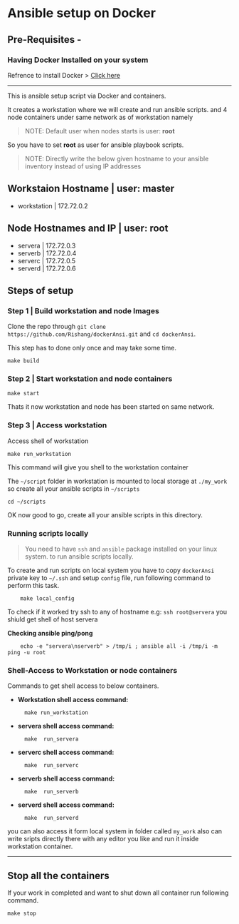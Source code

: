 
# Ansible setup on Docker

## Pre-Requisites -

### **Having Docker Installed on your system**

Refrence to install Docker > [Click here](https://docs.docker.com/engine/install/)

------

This is ansible setup script via Docker and containers.

It creates a workstation where we will create and run ansible scripts.
and 4 node containers under same network as of workstation namely

>NOTE: Default user when nodes starts is user: **root**

So you have to set **root** as user for ansible playbook scripts.

>NOTE: Directly write the below given hostname to your ansible inventory instead of using IP addresses

## **Workstaion Hostname | user: master**

- workstation | 172.72.0.2

## **Node Hostnames  and IP | user: root**

- servera | 172.72.0.3
- serverb | 172.72.0.4
- serverc | 172.72.0.5
- serverd | 172.72.0.6

## Steps of setup

### Step 1 | Build workstation and node Images

Clone the repo through `git clone https://github.com/Rishang/dockerAnsi.git` and `cd dockerAnsi`.

This step has to done only once and may take some time.

    make build

### Step 2 | Start workstation and node containers

    make start

Thats it now workstation and node has been started on same network.

### Step 3 | Access workstation

Access shell of workstation

    make run_workstation

This command will give you shell to the workstation container

The `~/script` folder in workstation is mounted to local storage at `./my_work` so create all your ansible scripts in `~/scripts`

    cd ~/scripts

OK now good to go, create all your ansible scripts in this directory.

### Running scripts locally

>You need to have `ssh` and `ansible` package installed on your linux system. to run ansible scripts locally.

To create and run scripts on local system you have to copy `dockerAnsi` private key to `~/.ssh` and setup `config` file,
run following command to perform this task.

        make local_config

To check if it worked  try ssh to any of hostname e.g: `ssh root@servera` you shiuld get shell of host servera

**Checking ansible ping/pong**

        echo -e "servera\nserverb" > /tmp/i ; ansible all -i /tmp/i -m ping -u root

### Shell-Access to Workstation or node containers

Commands to get shell access to below containers.

- **Workstation shell access command:**

        make run_workstation

- **servera shell access command:**

        make  run_servera

- **serverc shell access command:**

        make  run_serverc

- **serverb shell access command:**

        make  run_serverb

- **serverd shell access command:**

        make  run_serverd

you can also access it form local system in folder called `my_work` also can write sripts directly there with any editor you like and run it inside workstation container.

-------

## Stop all the containers

If your work in completed and want to shut down all container run following command.

    make stop
